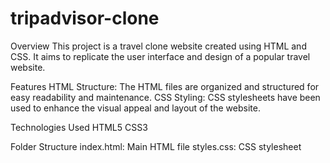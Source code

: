 # tripadvisor-clone

Overview
This project is a travel clone website created using HTML and CSS. It aims to replicate the user interface and design of a popular travel website.

Features
HTML Structure: The HTML files are organized and structured for easy readability and maintenance.
CSS Styling: CSS stylesheets have been used to enhance the visual appeal and layout of the website.

Technologies Used
HTML5
CSS3

Folder Structure
index.html: Main HTML file
styles.css: CSS stylesheet